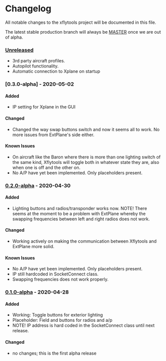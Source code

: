 # Changelog

All notable changes to the xflytools project will be documented in this file.

The latest stable production branch will always be [MASTER] once we are out of alpha.

### [Unreleased]

- 3rd party aircraft profiles.
- Autopilot functionality.
- Automatic connection to Xplane on startup

### [0.3.0-alpha] - 2020-05-02

#### Added

- IP setting for Xplane in the GUI

#### Changed

- Changed the way swap buttons switch and now it seems all to work. No more issues from ExtPlane's side either.

#### Known Issues

- On aircraft like the Baron where there is more than one lighting switch of the same kind, Xflytools will toggle both in whatever state they are, also when one is off and the other on.
- No A/P have yet been implemented. Only placeholders present.

### [0.2.0-alpha] - 2020-04-30

#### Added

- Lighting buttons and radios/transponder works now. NOTE! There seems at the moment to be a problem with ExtPlane whereby the swapping frequencies between left and right radios does not work.

#### Changed

- Working actively on making the communication between Xflytools and ExtPlane more solid.

#### Known Issues

- No A/P have yet been implemented. Only placeholders present.
- IP still hardcoded in SocketConnect class.
- Swapping frequencies does not work properly.

### [0.1.0-alpha] - 2020-04-28

#### Added

- Working: Toggle buttons for exterior lighting
- Placeholder: Field and buttons for radios and a/p
- NOTE! IP address is hard coded in the SocketConnect class until next release.

#### Changed

- no changes; this is the first alpha release

[MASTER]: https://github.com/mydogspies/xflytools
[unreleased]: https://github.com/mydogspies/xflytools/tree/develop
[0.1.0-alpha]: https://github.com/mydogspies/xflytools/v0.1.0-alpha
[0.2.0-alpha]: https://github.com/mydogspies/xflytools/v0.2.0-alpha
